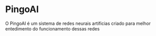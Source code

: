 # PingoAI
O PingoAI é um sistema de redes neurais artificias criado para melhor entedimento do funcionamento dessas redes
